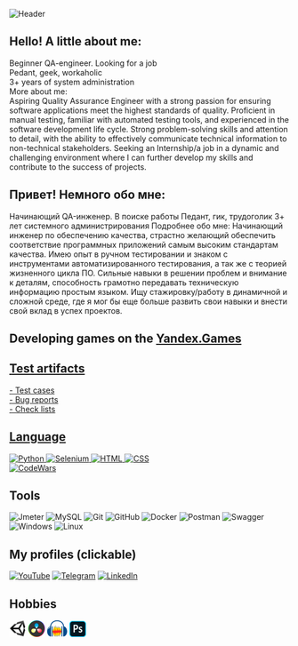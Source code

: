 ![Header](https://github.com/FDDQA/FDDQA/blob/main/Assets/logo.png)
## Hello! A little about me:
Beginner QA-engineer. Looking for a job </br>
Pedant, geek, workaholic </br>
3+ years of system administration</br>
More about me:</br>
Aspiring Quality Assurance Engineer with a strong passion for ensuring software applications meet the highest standards of quality.
Proficient in manual testing, familiar with automated testing tools, and experienced in the software development life cycle.
Strong problem-solving skills and attention to detail, with the ability to effectively communicate technical information to non-technical stakeholders.
Seeking an Internship/a job in a dynamic and challenging environment where I can further develop my skills and contribute to the success of projects.
## Привет! Немного обо мне:
Начинающий QA-инженер. В поиске работы
Педант, гик, трудоголик
3+ лет системного администрирования
Подробнее обо мне:
Начинающий инженер по обеспечению качества, страстно желающий обеспечить соответствие программных приложений самым высоким стандартам качества.
Имею опыт в ручном тестировании и знаком с инструментами автоматизированного тестирования, а так же с теорией жизненного цикла ПО.
Сильные навыки в решении проблем и внимание к деталям, способность грамотно передавать техническую информацию простым языком.
Ищу стажировку/работу в динамичной и сложной среде, где я мог бы еще больше развить свои навыки и внести свой вклад в успех проектов.
## Developing games on the <a href="https://clck.ru/33VGY5">Yandex.Games
## Test artifacts
<a href = "https://github.com/FDDQA/FDDQA/tree/main/Test%20cases">- Test cases </br>
<a href = "https://github.com/FDDQA/FDDQA/tree/main/Bug%20reports">- Bug reports </br>
<a href = "https://github.com/FDDQA/FDDQA/tree/main/Check%20lists">- Check lists </br>
## Language
![Python](https://img.shields.io/badge/-Python-090909?style=for-the-badge&logo=Python)
![Selenium](https://img.shields.io/badge/-Selenium-090909?style=for-the-badge&logo=Selenium)
![HTML](https://img.shields.io/badge/-HTML-090909?style=for-the-badge&logo=HTML5)
![CSS](https://img.shields.io/badge/-CSS-090909?style=for-the-badge&logo=CSS3)
</br>
[![CodeWars](https://www.codewars.com/users/DmitryF/badges/small)](https://www.codewars.com/users/DmitryF)
## Tools
![Jmeter](https://img.shields.io/badge/-Jmeter-090909?style=for-the-badge&logo=Apache)
![MySQL](https://img.shields.io/badge/-MySQL-090909?style=for-the-badge&logo=MySQL)
![Git](https://img.shields.io/badge/-Git-090909?style=for-the-badge&logo=Git)
![GitHub](https://img.shields.io/badge/-GitHub-090909?style=for-the-badge&logo=GitHub)
![Docker](https://img.shields.io/badge/-Docker-090909?style=for-the-badge&logo=Docker)
![Postman](https://img.shields.io/badge/-Postman-090909?style=for-the-badge&logo=Postman)
![Swagger](https://img.shields.io/badge/-Swagger-090909?style=for-the-badge&logo=Swagger)
![Windows](https://img.shields.io/badge/-Windows-090909?style=for-the-badge&logo=Windows&logoColor=blue)
![Linux](https://img.shields.io/badge/-Linux-090909?style=for-the-badge&logo=Linux)
## My profiles (clickable)
[![YouTube](https://img.shields.io/badge/-YouTube-090909?style=for-the-badge&logo=YouTube&logoColor=firebrick)](https://www.youtube.com/channel/UC1mMX5nDu7uEQNDmcIf4Cpw)
[![Telegram](https://img.shields.io/badge/-Telegram-090909?style=for-the-badge&logo=Telegram)](https://t.me/Dmitrii_FDD)
[![LinkedIn](https://img.shields.io/badge/-LinkedIn-090909?style=for-the-badge&logo=LinkedIn)](https://www.linkedin.com/in/dmitrii-falaleev-308134237/)
## Hobbies
![Unity](https://github.com/FDDQA/FDDQA/blob/main/Assets/unity.png)
![Davinci Resolve](https://github.com/FDDQA/FDDQA/blob/main/Assets/davinci.png)
![Audacity](https://github.com/FDDQA/FDDQA/blob/main/Assets/audacity.png)
![Photoshop](https://github.com/FDDQA/FDDQA/blob/main/Assets/ps.png)

